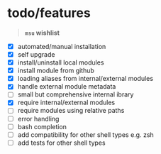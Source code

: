 
# todo/features

> **`msu` wishlist**

* [x] automated/manual installation
* [x] self upgrade
* [x] install/uninstall local modules
* [x] install module from github
* [x] loading aliases from internal/external modules
* [x] handle external module metadata
* [ ] small but comprehensive internal ibrary
* [x] require internal/external modules
* [ ] require modules using relative paths
* [ ] error handling
* [ ] bash completion
* [ ] add compatibility for other shell types e.g. zsh
* [ ] add tests for other shell types

